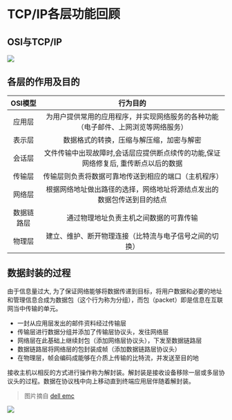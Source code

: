 # TCP/IP各层功能回顾

## OSI与TCP/IP

![](https://i.postimg.cc/tCT1jSpt/2019-08-02-170123.png)


## 各层的作用及目的

|OSI模型|行为目的|
|:-:|:-:|
|应用层|为用户提供常用的应用程序，并实现网络服务的各种功能（电子邮件、上网浏览等网络服务）|
|表示层|数据格式的转换，压缩与解压缩，加密与解密|
|会话层|文件传输中出现故障时,会话层应提供断点续传的功能,保证网络修复后, 重传断点以后的数据|
|传输层|传输层则负责将数据可靠地传送到相应的端口（主机程序）|
|网络层|根据网络地址做出路径的选择，网络地址将源结点发出的数据包传送到目的结点|
|数据链路层|通过物理地址负责主机之间数据的可靠传输|
|物理层|建立、维护、断开物理连接（比特流与电子信号之间的切换）|

## 数据封装的过程

由于信息量过大, 为了保证网络能够将数据传递到目标，将用户数据和必要的地址和管理信息合成为数据包（这个行为称为分组），而包（packet）即是信息在互联网当中传输的单元。

* 一封从应用层发出的邮件资料经过传输层
* 传输层进行数据分组并添加了传输层协议头，发往网络层
* 网络层在此基础上继续封包（添加网络层协议头），下发至数据链路层
* 数据链路层将网络层的包封装成帧（添加数据链路层协议头）
* 在物理层，帧会编码成能够在介质上传输的比特流，并发送至目的地

接收主机以相反的方式进行操作称为解封装。解封装是接收设备移除一层或多层协议头的过程。数据在协议栈中向上移动直到终端应用层伴随着解封装。


> 图片摘自 [dell emc](https://community.emc.com)

![](https://i.postimg.cc/9fcS0TGq/image004.jpg)

<!--
## 经过数据链路的包

![](https://i.postimg.cc/Njv7WDCB/Snipaste-2019-08-05-10-23-44.png)

-->
